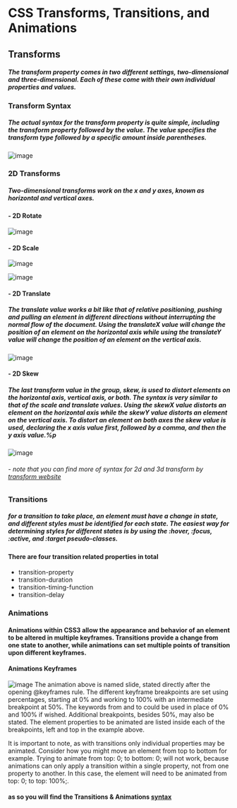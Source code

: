 # CSS Transforms, Transitions, and Animations

## Transforms
##### The transform property comes in two different settings, two-dimensional and three-dimensional. Each of these come with their own individual properties and values.

### Transform Syntax
##### The actual syntax for the transform property is quite simple, including the transform property followed by the value. The value specifies the transform type followed by a specific amount inside parentheses.
![image](https://user-images.githubusercontent.com/79092103/111366262-f39ae680-869b-11eb-957c-c9aaf2737cb7.png)

### 2D Transforms
##### Two-dimensional transforms work on the x and y axes, known as horizontal and vertical axes.

#### - 2D Rotate
![image](https://user-images.githubusercontent.com/79092103/111366425-247b1b80-869c-11eb-9fa4-cf86d3aba151.png)

#### - 2D Scale
![image](https://user-images.githubusercontent.com/79092103/111366585-5a200480-869c-11eb-8085-a14e7eb773fc.png)

![image](https://user-images.githubusercontent.com/79092103/111366635-6d32d480-869c-11eb-85af-060d850339ea.png)

#### - 2D Translate
##### The translate value works a bit like that of relative positioning, pushing and pulling an element in different directions without interrupting the normal flow of the document. Using the translateX value will change the position of an element on the horizontal axis while using the translateY value will change the position of an element on the vertical axis.
![image](https://user-images.githubusercontent.com/79092103/111366738-905d8400-869c-11eb-83d3-1eb43be42c67.png)

#### - 2D Skew
##### The last transform value in the group, skew, is used to distort elements on the horizontal axis, vertical axis, or both. The syntax is very similar to that of the scale and translate values. Using the skewX value distorts an element on the horizontal axis while the skewY value distorts an element on the vertical axis. To distort an element on both axes the skew value is used, declaring the x axis value first, followed by a comma, and then the y axis value.%p
![image](https://user-images.githubusercontent.com/79092103/111366817-b125d980-869c-11eb-97e3-da524517bc06.png)

###### - note that you can find more of syntax for 2d and 3d transform by [transform website](https://learn.shayhowe.com/advanced-html-css/css-transforms/)

### Transitions
##### for a transition to take place, an element must have a change in state, and different styles must be identified for each state. The easiest way for determining styles for different states is by using the :hover, :focus, :active, and :target pseudo-classes.

#### There are four transition related properties in total
- transition-property
- transition-duration
- transition-timing-function
- transition-delay

### Animations
#### Animations within CSS3 allow the appearance and behavior of an element to be altered in multiple keyframes. Transitions provide a change from one state to another, while animations can set multiple points of transition upon different keyframes.

#### Animations Keyframes

![image](https://user-images.githubusercontent.com/79092103/111367908-e848ba80-869d-11eb-9af3-0f6fa2a6e876.png)
The animation above is named slide, stated directly after the opening @keyframes rule. The different keyframe breakpoints are set using percentages, starting at 0% and working to 100% with an intermediate breakpoint at 50%. The keywords from and to could be used in place of 0% and 100% if wished. Additional breakpoints, besides 50%, may also be stated. The element properties to be animated are listed inside each of the breakpoints, left and top in the example above.

It is important to note, as with transitions only individual properties may be animated. Consider how you might move an element from top to bottom for example. Trying to animate from top: 0; to bottom: 0; will not work, because animations can only apply a transition within a single property, not from one property to another. In this case, the element will need to be animated from top: 0; to top: 100%;.

#### as so you will find the Transitions & Animations [syntax](https://learn.shayhowe.com/advanced-html-css/transitions-animations/)
